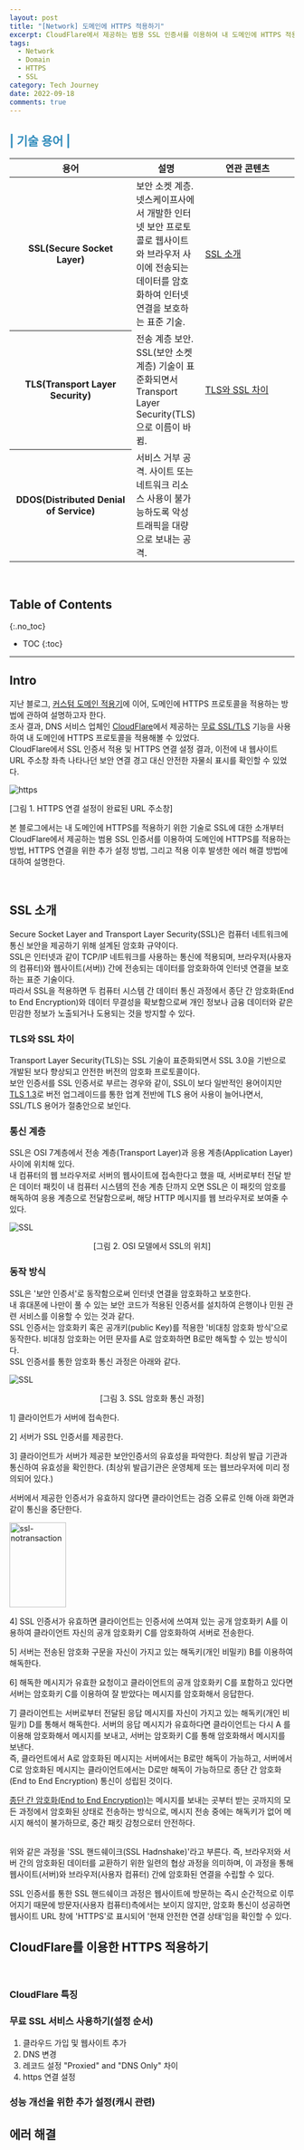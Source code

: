 ```yaml
---
layout: post
title: "[Network] 도메인에 HTTPS 적용하기"
excerpt: CloudFlare에서 제공하는 범용 SSL 인증서를 이용하여 내 도메인에 HTTPS 적용하기
tags:
  - Network
  - Domain
  - HTTPS
  - SSL
category: Tech Journey
date: 2022-09-18
comments: true
---
```


<h2 style="color: #308cbc"> | 기술 용어 | </h2>

<div>
 <table class>
      <thead>
        <tr>
          <th width="200">용어</th>
          <th>설명</th>
          <th width="150">연관 콘텐츠</th>
        </tr>
      </thead>
      <tbody>
        <tr>
          <th>SSL(Secure Socket Layer)</th>
          <td>보안 소켓 계층. 넷스케이프사에서 개발한 인터넷 보안 프로토콜로 웹사이트와 브라우저 사이에 전송되는 데이터를 암호화하여 인터넷 연결을 보호하는 표준 기술.</td>
          <td><a href="#ssl-소개">SSL 소개</a></td>
        </tr>
        <tr>
          <th>TLS(Transport Layer Security)</th>
          <td>전송 계층 보안. SSL(보안 소켓 계층) 기술이 표준화되면서 Transport Layer Security(TLS)으로 이름이 바뀜.</td>
          <td><a href="#tls와-ssl-차이">TLS와 SSL 차이</a></td>
        </tr>
        <tr>
          <th>DDOS(Distributed Denial of Service)</th>
          <td>서비스 거부 공격. 사이트 또는 네트워크 리소스 사용이 불가능하도록 악성 트래픽을 대량으로 보내는 공격.</td>
          <td> </td>
        </tr>
      </tbody>
 </table>
</div>

<br>

## Table of Contents
{:.no_toc}

* TOC 
{:toc}

---

## Intro
지난 블로그, [커스텀 도메인 적용기](https://dora-author.me/tech%20journey/network-customdomain)에 이어, 도메인에 HTTPS 프로토콜을 적용하는 방법에 관하여 설명하고자 한다. <br>
조사 결과, DNS 서비스 업체인 [CloudFlare](https://www.cloudflare.com/ko-kr/)에서 제공하는 [무료 SSL/TLS](https://www.cloudflare.com/ko-kr/ssl/) 기능을 사용하여 내 도메인에 HTTPS 프로토콜을 적용해볼 수 있었다. <br>
CloudFlare에서 SSL 인증서 적용 및 HTTPS 연결 설정 결과, 이전에 내 웹사이트 URL 주소창 좌측 나타나던 보안 연결 경고 대신 안전한 자물쇠 표시를 확인할 수 있었다.

  ![https](/img/tech/ssl-https.png)
  <p align="left">
  [그림 1. HTTPS 연결 설정이 완료된 URL 주소창]</p>

본 블로그에서는 내 도메인에 HTTPS를 적용하기 위한 기술로 SSL에 대한 소개부터 CloudFlare에서 제공하는 범용 SSL 인증서를 이용하여 도메인에 HTTPS를 적용하는 방법, HTTPS 연결을 위한 추가 설정 방법, 그리고 적용 이후 발생한 에러 해결 방법에 대하여 설명한다. 

<BR>

## SSL 소개 
Secure Socket Layer and Transport Layer Security(SSL)은 컴퓨터 네트워크에 통신 보안을 제공하기 위해 설계된 암호화 규약이다.<br>
SSL은 인터넷과 같이 TCP/IP 네트워크를 사용하는 통신에 적용되며, 브라우저(사용자의 컴퓨터)와 웹사이트(서버)) 간에 전송되는 데이터를 암호화하여 인터넷 연결을 보호하는 표준 기술이다. <br>
따라서 SSL을 적용하면 두 컴퓨터 시스템 간 데이터 통신 과정에서 종단 간 암호화(End to End Encryption)와 데이터 무결성을 확보함으로써 개인 정보나 금융 데이터와 같은 민감한 정보가 노출되거나 도용되는 것을 방지할 수 있다. <br>

### TLS와 SSL 차이
Transport Layer Security(TLS)는 SSL 기술이 표준화되면서 SSL 3.0을 기반으로 개발된 보다 향상되고 안전한 버전의 암호화 프로토콜이다. <br> 
보안 인증서를 SSL 인증서로 부르는 경우와 같이, SSL이 보다 일반적인 용어이지만 [TLS 1.3](https://namu.wiki/w/TLS#s-1.3.5)로 버전 업그레이드를 통한 업계 전반에 TLS 용어 사용이 늘어나면서, SSL/TLS 용어가 절충안으로 보인다. <Br>

### 통신 계층
SSL은 OSI 7계층에서 전송 계층(Transport Layer)과 응용 계층(Application Layer) 사이에 위치해 있다. <br>
내 컴퓨터의 웹 브라우저로 서버의 웹사이트에 접속한다고 했을 때, 서버로부터 전달 받은 데이터 패킷이 내 컴퓨터 시스템의 전송 계층 단까지 오면 SSL은 이 패킷의 암호를 해독하여 응용 계층으로 전달함으로써, 해당 HTTP 메시지를 웹 브라우저로 보여줄 수 있다.

![SSL](/img/tech/ssl-7layer2.png)
<p align="center">
  [그림 2. OSI 모델에서 SSL의 위치]
</p>

### 동작 방식
SSL은 '보안 인증서'로 동작함으로써 인터넷 연결을 암호화하고 보호한다. <br>
내 휴대폰에 나만이 풀 수 있는 보안 코드가 적용된 인증서를 설치하여 은행이나 민원 관련 서비스를 이용할 수 있는 것과 같다.<br>
SSL 인증서는 암호화키 혹은 공개키(public Key)를 적용한 '비대칭 암호화 방식'으로 동작한다. 비대칭 암호화는 어떤 문자를 A로 암호화하면 B로만 해독할 수 있는 방식이다.<br>
SSL 인증서를 통한 암호화 통신 과정은 아래와 같다. <br>

![SSL](/img/tech/ssl-transaction.png)
<p align="center">
  [그림 3. SSL 암호화 통신 과정]
</p>

  1] 클라이언트가 서버에 접속한다.

  2] 서버가 SSL 인증서를 제공한다.

  3] 클라이언트가 서버가 제공한 보안인증서의 유효성을 파악한다.
    최상위 발급 기관과 통신하여 유효성을 확인한다. (최상위 발급기관은 운영체제 또는 웹브라우저에 미리 정의되어 있다.)

  <div class="highlight2">
    <p> 서버에서 제공한 인증서가 유효하지 않다면 클라이언트는 검증 오류로 인해 아래 화면과 같이 통신을 중단한다.</p>
    <img src="/img/tech/ssl-notransaction.png" alt="ssl-notransaction" height="150" width="100">
  </div>
  
  4] SSL 인증서가 유효하면 클라이언트는 인증서에 쓰여져 있는 공개 암호화키 A를 이용하여 클라이언트 자신의 공개 암호화키 C를 암호화하여 서버로 전송한다.

  5] 서버는 전송된 암호화 구문을 자신이 가지고 있는 해독키(개인 비밀키) B를 이용하여 해독한다.

  6] 해독한 메시지가 유효한 요청이고 클라이언트의 공개 암호화키 C를 포함하고 있다면 서버는 암호화키 C를 이용하여 잘 받았다는 메시지를 암호화해서 응답한다.

  7] 클라이언트는 서버로부터 전달된 응답 메시지를 자신이 가지고 있는 해독키(개인 비밀키) D를 통해서 해독한다. 서버의 응답 메시지가 유효하다면 클라이언트는 다시 A 를 이용해 암호화해서 메시지를 보내고, 서버는 암호화키 C를 통해 암호화해서 메시지를 보낸다. <br>
  즉, 클라언트에서 A로 암호화된 메시지는 서버에서는 B로만 해독이 가능하고, 서버에서 C로 암호화된 메시지는 클라이언트에서는 D로만 해독이 가능하므로 종단 간 암호화(End to End Encryption) 통신이 성립된 것이다. 

  <div class="highlight2">
    <a href="https://namu.wiki/w/%EC%A2%85%EB%8B%A8%EA%B0%84%20%EC%95%94%ED%98%B8%ED%99%94">종단 간 암호화(End to End Encryption)</a>는 메시지를 보내는 곳부터 받는 곳까지의 모든 과정에서 암호화된 상태로 전송하는 방식으로, 메시지 전송 중에는 해독키가 없어 메시지 해석이 불가하므로, 중간 패킷 감청으로터 안전하다.
  </div>
<br>

위와 같은 과정을 'SSL 핸드쉐이크(SSL Hadnshake)'라고 부른다. 즉, 브라우저와 서버 간의 암호화된 데이터를 교환하기 위한 일련의 협상 과정을 의미하며, 이 과정을 통해 웹사이트(서버)와 브라우저(사용자 컴퓨터) 간에 암호화된 연결을 수립할 수 있다. <br>

SSL 인증서를 통한 SSL 핸드쉐이크 과정은 웹사이트에 방문하는 즉시 순간적으로 이루어지기 때문에 방문자(사용자 컴퓨터)측에서는 보이지 않지만, 암호화 통신이 성공하면 웹사이트 URL 창에 'HTTPS'로 표시되어 '현재 안전한 연결 상태'임을 확인할 수 있다. <br>

##  CloudFlare를 이용한 HTTPS 적용하기

<br>

### CloudFlare 특징

### 무료 SSL 서비스 사용하기(설정 순서)

  1. 클라우드 가입 및 웹사이트 추가
  2. DNS 변경
  3. 레코드 설정
     "Proxied" and "DNS Only" 차이
  4. https 연결 설정

### 성능 개선을 위한 추가 설정(캐시 관련)

## 에러 해결


